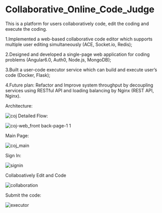 # Collaborative_Online_Code_Judge
This is a platform for users collaboratively code, edit the coding and execute the coding.

1.Implemented a web-based collaborative code editor which supports multiple user editing simultaneously
(ACE, Socket.io, Redis);

2.Designed and developed a single-page web application for coding problems
(Angular6.0, Auth0, Node.js, MongoDB);

3.Built a user-code executor service which can build and execute user’s code
(Docker, Flask);

4.Future plan: Refactor and Improve system throughput by decoupling services using RESTful API and loading balancing by Nginx
(REST API, Nginx).

Architecture:

![coj](https://user-images.githubusercontent.com/29580346/42492785-4325f190-83cf-11e8-8786-47d14d618606.JPG)
Detailed Flow:

![coj-web_front back-page-1 1](https://user-images.githubusercontent.com/29580346/42492797-4a1d51fa-83cf-11e8-9313-01169a138d95.png)

Main Page:

![coj_main](https://user-images.githubusercontent.com/29580346/42846750-bc15a758-89ce-11e8-997d-3aedd33269b5.png)

Sign In:

![signin](https://user-images.githubusercontent.com/29580346/42846762-c2cfd276-89ce-11e8-8586-78417e901e13.png)

Collaboatively Edit and Code

![collaboration](https://user-images.githubusercontent.com/29580346/42846765-c5d361ae-89ce-11e8-939c-e7f03cec6655.png)

Submit the code:

![executor](https://user-images.githubusercontent.com/29580346/42846768-c7f6a1b2-89ce-11e8-8654-65523bde35e0.png)
